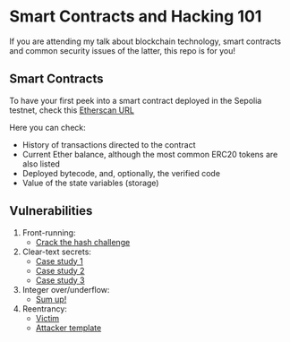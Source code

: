 # Smart Contracts and Hacking 101

If you are attending my talk about blockchain technology, smart contracts and common security issues of the latter, this repo is for you!

## Smart Contracts

To have your first peek into a smart contract deployed in the Sepolia testnet, check this [Etherscan URL](https://sepolia.etherscan.io/address/0x4747df6e3bc844b21f681dcf0270e9cab51b33a6)

Here you can check:
- History of transactions directed to the contract
- Current Ether balance, although the most common ERC20 tokens are also listed
- Deployed bytecode, and, optionally, the verified code
- Value of the state variables (storage)

## Vulnerabilities

1) Front-running: 
    - [Crack the hash challenge](./vulnerabilities/crack_the_hash.sol)
2) Clear-text secrets:
    - [Case study 1](./vulnerabilities/password_1.sol)
    - [Case study 2](./vulnerabilities/password_2.sol)
    - [Case study 3](./vulnerabilities/password_3.sol)
3) Integer over/underflow: 
    - [Sum up!](./vulnerabilities/sum_up.sol)
4) Reentrancy:
    - [Victim](./vulnerabilities/reentrancy_victim.sol)
    - [Attacker template](./vulnerabilities/reentrancy_attacker.sol)
